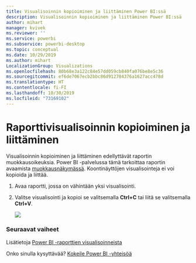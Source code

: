 ```yaml
---
title: Visualisoinnin kopioiminen ja liittäminen Power BI:ssä
description: Visualisoinnin kopioiminen ja liittäminen Power BI:ssä
author: mihart
manager: kvivek
ms.reviewer: ''
ms.service: powerbi
ms.subservice: powerbi-desktop
ms.topic: conceptual
ms.date: 10/29/2019
ms.author: mihart
LocalizationGroup: Visualizations
ms.openlocfilehash: 80b68e3a122c84e57dd059cb840fa076be8e5c36
ms.sourcegitcommit: ef6de7067ecb2bbc86d912784376a1627acc478d
ms.translationtype: HT
ms.contentlocale: fi-FI
ms.lasthandoff: 10/30/2019
ms.locfileid: "73169102"
---
```

# <a name="copy-and-paste-a-report-visualization"></a>Raporttivisualisoinnin kopioiminen ja liittäminen
Visualisoinnin kopioiminen ja liittäminen edellyttävät raportin muokkausoikeuksia. Power BI -palvelussa tämä tarkoittaa raportin avaamista [muokkausnäkymässä](../consumer/end-user-reading-view.md). Koontinäyttöjen visualisointeja ei voi kopioida ja liittää.

1. Avaa raportti, jossa on vähintään yksi visualisointi.  

2. Valitse visualisointi ja kopioi se valitsemalla **Ctrl+C** tai liitä se valitsemalla **Ctrl+V**.      

   ![](media/power-bi-visualization-copy-paste/copypasteviznew.gif)

### <a name="next-steps"></a>Seuraavat vaiheet
Lisätietoja [Power BI -raporttien visualisoinneista](power-bi-report-visualizations.md)

Onko sinulla kysyttävää? [Kokeile Power BI -yhteisöä](http://community.powerbi.com/)

